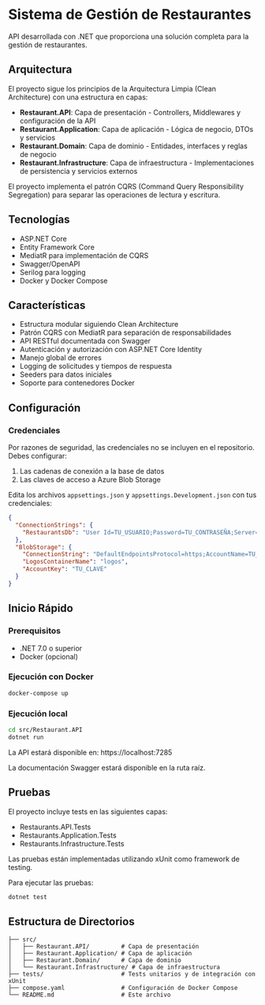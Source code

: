 # Sistema de Gestión de Restaurantes

API desarrollada con .NET que proporciona una solución completa para la gestión de restaurantes.

## Arquitectura

El proyecto sigue los principios de la Arquitectura Limpia (Clean Architecture) con una estructura en capas:

- **Restaurant.API**: Capa de presentación - Controllers, Middlewares y configuración de la API
- **Restaurant.Application**: Capa de aplicación - Lógica de negocio, DTOs y servicios
- **Restaurant.Domain**: Capa de dominio - Entidades, interfaces y reglas de negocio
- **Restaurant.Infrastructure**: Capa de infraestructura - Implementaciones de persistencia y servicios externos

El proyecto implementa el patrón CQRS (Command Query Responsibility Segregation) para separar las operaciones de lectura y escritura.

## Tecnologías

- ASP.NET Core
- Entity Framework Core
- MediatR para implementación de CQRS
- Swagger/OpenAPI
- Serilog para logging
- Docker y Docker Compose

## Características

- Estructura modular siguiendo Clean Architecture
- Patrón CQRS con MediatR para separación de responsabilidades
- API RESTful documentada con Swagger
- Autenticación y autorización con ASP.NET Core Identity
- Manejo global de errores
- Logging de solicitudes y tiempos de respuesta
- Seeders para datos iniciales
- Soporte para contenedores Docker

## Configuración

### Credenciales

Por razones de seguridad, las credenciales no se incluyen en el repositorio. Debes configurar:

1. Las cadenas de conexión a la base de datos
2. Las claves de acceso a Azure Blob Storage

Edita los archivos `appsettings.json` y `appsettings.Development.json` con tus credenciales:

```json
{
  "ConnectionStrings": {
    "RestaurantsDb": "User Id=TU_USUARIO;Password=TU_CONTRASEÑA;Server=TU_SERVIDOR;Port=5432;Database=postgres"
  },
  "BlobStorage": {
    "ConnectionString": "DefaultEndpointsProtocol=https;AccountName=TU_CUENTA;AccountKey=TU_CLAVE;EndpointSuffix=core.windows.net",
    "LogosContainerName": "logos",
    "AccountKey": "TU_CLAVE"
  }
}
```

## Inicio Rápido

### Prerequisitos

- .NET 7.0 o superior
- Docker (opcional)

### Ejecución con Docker

```bash
docker-compose up
```

### Ejecución local

```bash
cd src/Restaurant.API
dotnet run
```

La API estará disponible en: https://localhost:7285

La documentación Swagger estará disponible en la ruta raíz.

## Pruebas

El proyecto incluye tests en las siguientes capas:

- Restaurants.API.Tests
- Restaurants.Application.Tests
- Restaurants.Infrastructure.Tests

Las pruebas están implementadas utilizando xUnit como framework de testing.

Para ejecutar las pruebas:

```bash
dotnet test
```

## Estructura de Directorios

```
├── src/
│   ├── Restaurant.API/         # Capa de presentación
│   ├── Restaurant.Application/ # Capa de aplicación
│   ├── Restaurant.Domain/      # Capa de dominio
│   └── Restaurant.Infrastructure/ # Capa de infraestructura
├── tests/                      # Tests unitarios y de integración con xUnit
├── compose.yaml                # Configuración de Docker Compose
└── README.md                   # Este archivo
```
